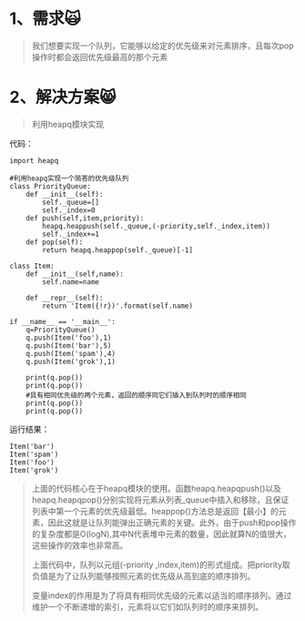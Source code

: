 # 1、需求🙀

> 我们想要实现一个队列，它能够以给定的优先级来对元素排序，且每次pop操作时都会返回优先级最高的那个元素

# 2、解决方案😸

> 利用heapq模块实现

代码：

```
import heapq

#利用heapq实现一个简答的优先级队列
class PriorityQueue:
    def __init__(self):
        self._queue=[]
        self._index=0
    def push(self,item,priority):
        heapq.heappush(self._queue,(-priority,self._index,item))
        self._index+=1
    def pop(self):
        return heapq.heappop(self._queue)[-1]

class Item:
    def __init__(self,name):
        self.name=name

    def __repr__(self):
        return 'Item({!r})'.format(self.name)

if __name__ == '__main__':
    q=PriorityQueue()
    q.push(Item('foo'),1)
    q.push(Item('bar'),5)
    q.push(Item('spam'),4)
    q.push(Item('grok'),1)

    print(q.pop())
    print(q.pop())
    #具有相同优先级的两个元素，返回的顺序同它们插入到队列时的顺序相同
    print(q.pop())
    print(q.pop())
```

运行结果：

```
Item('bar')
Item('spam')
Item('foo')
Item('grok')
```

> 上面的代码核心在于heapq模块的使用。函数heapq.heapqpush\(\)以及heapq.heapqpop\(\)分别实现将元素从列表\_queue中插入和移除，且保证列表中第一个元素的优先级最低。heappop\(\)方法总是返回【最小】的元素，因此这就是让队列能弹出正确元素的关键。此外，由于push和pop操作的复杂度都是O\(logN\),其中N代表堆中元素的数量，因此就算N的值很大，这些操作的效率也非常高。
>
> 上面代码中，队列以元组\(-priority ,index,item\)的形式组成。把priority取负值是为了让队列能够按照元素的优先级从高到底的顺序排列。
>
> 变量index的作用是为了将具有相同优先级的元素以适当的顺序排列。通过维护一个不断递增的索引，元素将以它们如队列时的顺序来排列。



